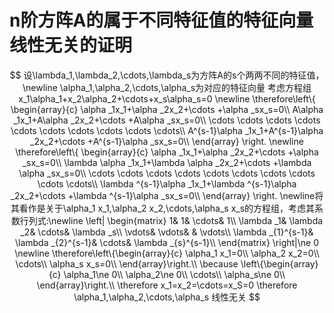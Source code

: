 # n阶方阵A的属于不同特征值的特征向量线性无关的证明

$$
设\lambda_1,\lambda_2,\cdots,\lambda_s为方阵A的s个两两不同的特征值，
\newline
\alpha_1,\alpha_2,\cdots,\alpha_s为对应的特征向量
考虑方程组 x_1\alpha_1+x_2\alpha_2+\cdots+x_s\alpha_s=0
\newline
\therefore\left\{ \begin{array}{c}
	\alpha _1x_1+\alpha _2x_2+\cdots +\alpha _sx_s=0\\
	A\alpha _1x_1+A\alpha _2x_2+\cdots +A\alpha _sx_s=0\\
	\cdots \cdots \cdots \cdots \cdots \cdots \cdots \cdots \cdots \cdots\\
	A^{s-1}\alpha _1x_1+A^{s-1}\alpha _2x_2+\cdots +A^{s-1}\alpha _sx_s=0\\
\end{array} \right. 
\newline
\therefore\left\{ \begin{array}{c}
	\alpha _1x_1+\alpha _2x_2+\cdots +\alpha _sx_s=0\\
	\lambda \alpha _1x_1+\lambda \alpha _2x_2+\cdots +\lambda \alpha _sx_s=0\\
	\cdots \cdots \cdots \cdots \cdots \cdots \cdots \cdots \cdots \cdots\\
	\lambda ^{s-1}\alpha _1x_1+\lambda ^{s-1}\alpha _2x_2+\cdots +\lambda ^{s-1}\alpha _sx_s=0\\
\end{array} \right.
\newline将其看作是关于\alpha_1 x_1,\alpha_2 x_2,\cdots,\alpha_s x_s的方程组，考虑其系数行列式:\newline
\left| \begin{matrix}
	1&		1&		\cdots&		1\\
	\lambda _1&		\lambda _2&		\cdots&		\lambda _s\\
	\vdots&		\vdots&		&		\vdots\\
	\lambda _{1}^{s-1}&		\lambda _{2}^{s-1}&		\cdots&		\lambda _{s}^{s-1}\\
\end{matrix} \right|\ne 0
\newline
\therefore\left\{\begin{array}{c}
\alpha_1 x_1=0\\
\alpha_2 x_2=0\\
\cdots\\
\alpha_s x_s=0\\
\end{array}\right.\\
\because \left\{\begin{array}{c}
\alpha_1\ne 0\\
\alpha_2\ne 0\\
\cdots\\
\alpha_s\ne 0\\
\end{array}\right.\\
\therefore x_1=x_2=\cdots=x_S=0
\therefore \alpha_1,\alpha_2,\cdots,\alpha_s 线性无关
$$

